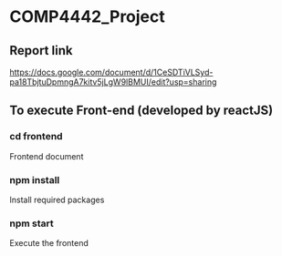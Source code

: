 # COMP4442_Project

## Report link
https://docs.google.com/document/d/1CeSDTiVLSyd-pa18TbjtuDpmngA7kitv5jLgW9lBMUI/edit?usp=sharing

## To execute Front-end (developed by reactJS)
### cd frontend
Frontend document
### npm install 
Install required packages
### npm start 
Execute the frontend
